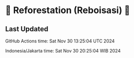 
# 🌳 Reforestation (Reboisasi) 🌲

## Last Updated

GitHub Actions time: Sat Nov 30 13:25:04 UTC 2024

Indonesia/Jakarta time: Sat Nov 30 20:25:04 WIB 2024
